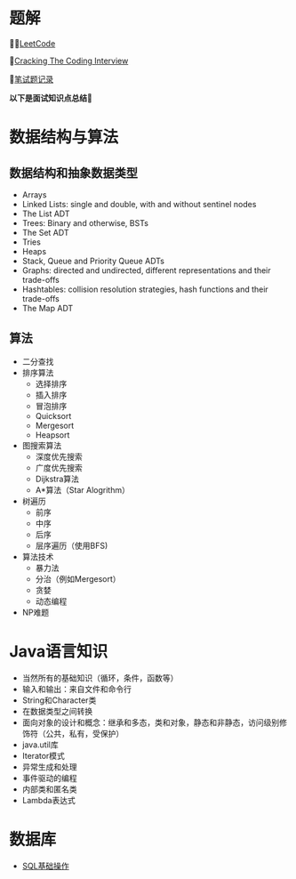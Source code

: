 # 题解

:ok_woman:[LeetCode](https://github.com/ericlan77/CS-LearningNote/tree/master/leetcode)  

:cop:[Cracking The Coding Interview](https://github.com/ericlan77/CS-LearningNote/tree/master/Craking%20The%20Coding%20Interview)  

:hear_no_evil:[笔试题记录](https://github.com/ericlan77/CS-LearningNote/tree/master/Online%20Judge%20Exams)

**以下是面试知识点总结:feet:**
# 数据结构与算法
## 数据结构和抽象数据类型
- Arrays
- Linked Lists: single and double, with and without sentinel nodes
- The List ADT
- Trees: Binary and otherwise, BSTs
- The Set ADT
- Tries
- Heaps
- Stack, Queue and Priority Queue ADTs
- Graphs: directed and undirected, different representations and their trade-offs
- Hashtables: collision resolution strategies, hash functions and their trade-offs
- The Map ADT

## 算法
- 二分查找
- 排序算法 
	- 选择排序
	- 插入排序
	- 冒泡排序
	- Quicksort
	- Mergesort
	- Heapsort
- 图搜索算法
	- 深度优先搜索
	- 广度优先搜索
	- Dijkstra算法
	- A*算法（Star Alogrithm）
- 树遍历
	- 前序
	- 中序
	- 后序
	- 层序遍历（使用BFS)
- 算法技术
	- 暴力法
	- 分治（例如Mergesort）
	- 贪婪
	- 动态编程
- NP难题

# Java语言知识
- 当然所有的基础知识（循环，条件，函数等）
- 输入和输出：来自文件和命令行
- String和Character类
- 在数据类型之间转换
- 面向对象的设计和概念：继承和多态，类和对象，静态和非静态，访问级别修饰符（公共，私有，受保护）
- java.util库
- Iterator模式
- 异常生成和处理
- 事件驱动的编程
- 内部类和匿名类
- Lambda表达式

# 数据库
- [SQL基础操作](https://github.com/ericlan77/CS-LearningNote/blob/master/%E6%95%B0%E6%8D%AE%E5%BA%93/SQL%E5%9F%BA%E6%9C%AC%E6%93%8D%E4%BD%9C.md)

